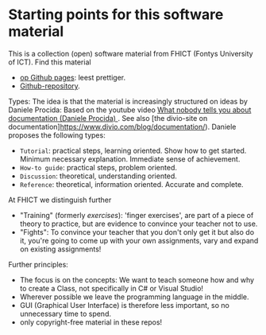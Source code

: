 <!-- TRANSLATED by md-translate -->
# Starting points for this software material

This is a collection (open) software material from FHICT (Fontys University of ICT). Find this material
* [op Github pages](https://stasemsoft.github.io/softwarematerial/): leest prettiger.
* [Github-repository](https://github.com/stasemsoft/softwarematerial).

Types:
The idea is that the material is increasingly structured on ideas by Daniele Procida:
Based on the youtube video [What nobody tells you about documentation (Daniele Procida) ](https://www.youtube.com/watch?v=t4vKPhjcMZg). See also [the divio-site on documentation]https://www.divio.com/blog/documentation/). Daniele proposes the following types:

* `Tutorial`: practical steps, learning oriented. Show how to get started. Minimum necessary explanation. Immediate sense of achievement.
* `How-to guide`: practical steps, problem oriented.
* `Discussion`: theoretical, understanding oriented.
* `Reference`: theoretical, information oriented. Accurate and complete.

At FHICT we distinguish further

* "Training" (formerly _exercises_): 'finger exercises', are part of a piece of theory to practice, but are evidence to convince your teacher not to use.
* "Fights": To convince your teacher that you don't only get it but also do it, you're going to come up with your own assignments, vary and expand on existing assignments!

Further principles:

* The focus is on the concepts: We want to teach someone how and why to create a Class, not specifically in C# or Visual Studio!
* Wherever possible we leave the programming language in the middle.
* GUI (Graphical User Interface) is therefore less important, so no unnecessary time to spend.
* only copyright-free material in these repos!